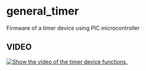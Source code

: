 # general_timer
Firmware of a timer device using PIC microcontroller


## VIDEO
[![Show the video of the timer device functions.](http://img.youtube.com/vi/sDOyX_M_l8k/0.jpg)](http://www.youtube.com/watch?v=sDOyX_M_l8k "General Timer")
